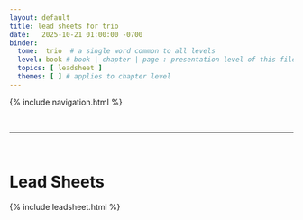 ```yaml
---
layout: default
title: lead sheets for trio
date:   2025-10-21 01:00:00 -0700
binder:
  tome:  trio  # a single word common to all levels
  level: book # book | chapter | page : presentation level of this file.
  topics: [ leadsheet ]
  themes: [ ] # applies to chapter level
---
```


{% include navigation.html %}

&nbsp;

---

&nbsp;

# Lead Sheets

{% include leadsheet.html %}

